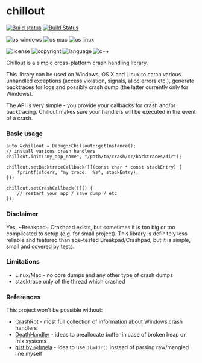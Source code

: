 # chillout

[![Build status](https://ci.appveyor.com/api/projects/status/b2mfobskucq936hc/branch/master?svg=true)](https://ci.appveyor.com/project/Ribtoks/chillout/branch/master)
[![Build Status](https://travis-ci.org/ribtoks/chillout.svg?branch=master)](https://travis-ci.org/ribtoks/chillout)

![os windows](https://img.shields.io/badge/OS-Windows-yellowgreen.svg)
![os mac](https://img.shields.io/badge/OS-macOS-yellowgreen.svg)
![os linux](https://img.shields.io/badge/OS-Linux-yellowgreen.svg)

![license](https://img.shields.io/badge/license-MIT-blue.svg)
![copyright](https://img.shields.io/badge/%C2%A9-Taras_Kushnir-blue.svg)
![language](https://img.shields.io/badge/language-c++-blue.svg)
![c++](https://img.shields.io/badge/std-c++11-blue.svg) 

Chillout is a simple cross-platform crash handling library.

This library can be used on Windows, OS X and Linux to catch various unhandled exceptions (access violation, signals, alloc errors etc.), generate backtraces for logs and possibly crash dump (the latter currently only for Windows).

The API is very simple - you provide your callbacks for crash and/or backtracing. Chillout makes sure your handlers will be executed in the event of a crash.

### Basic usage

    auto &chillout = Debug::Chillout::getInstance();
    // install various crash handlers
    chillout.init("my_app_name", "/path/to/crash/or/backtraces/dir");
    
    chillout.setBacktraceCallback([](const char * const stackEntry) {
        fprintf(stderr, "my trace:  %s", stackEntry);
    });
    
    chillout.setCrashCallback([]() {
        // restart your app / save dump / etc
    });

### Disclaimer

Yes, ~Breakpad~ Crashpad exists, but sometimes it is too big or too complicated to setup (e.g. for small project). This library is definitely less reliable and featured than age-tested Breakpad/Crashpad, but it is simple, small and covered by tests.

### Limitations

* Linux/Mac - no core dumps and any other type of crash dumps
* stacktrace only of the thread which crashed

### References

This project won't be possible without:

* [CrashRpt](http://crashrpt.sourceforge.net/) - most full collection of information about Windows crash handlers
* [DeathHandler](https://github.com/vmarkovtsev/DeathHandler) - ideas to preallocate buffer in case of broken heap on 'nix systems
* [gist by @fmela](https://gist.github.com/fmela/591333) - idea to use `dladdr()` instead of parsing raw/mangled line myself

